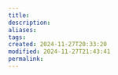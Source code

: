 ```yaml
---
title: 
description: 
aliases: 
tags: 
created: 2024-11-27T20:33:20
modified: 2024-11-27T21:43:41
permalink: 
---
```






[^1]: who knew there was so much science related to attraction? https://www.ted.com/talks/dawn_maslar_the_science_of_attraction

[^2]: who knew that the math for matchmaking was so very easy?? https://www.ted.com/talks/christian_rudder_inside_okcupid_the_math_of_online_dating

[^3]: the difficulty of all the aspects of an ideal partner... what are all the things you think are dealbreakers? this person was so insistent on cleeecting data so please watch this ted talk wow, this success story is so moving! all you have to do is to play by your own rules and be as picky as you want :) https://www.ted.com/talks/amy_webb_how_i_hacked_online_dating

